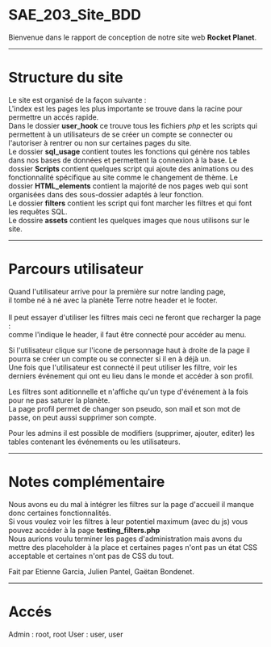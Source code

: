 # SAE_203_Site_BDD
Bienvenue dans le rapport de conception de notre site web **Rocket Planet**.

---

# Structure du site

Le site est organisé de la façon suivante : <br>
L'index est les pages les plus importante se trouve dans la racine pour permettre un accés rapide. <br>
Dans le dossier **user_hook** ce trouve tous les fichiers *php* et les scripts qui permettent à un utilisateurs de se créer un compte se connecter ou l'autoriser à rentrer ou non sur certaines pages du site.<br>
Le dossier **sql_usage** contient toutes les fonctions qui génère nos tables dans nos bases de données et permettent la connexion à la base.
Le dossier **Scripts** contient quelques script qui ajoute des animations ou des fonctionnalité spécifique au site comme le changement de thème.
Le dossier **HTML_elements** contient la majorité de nos pages web qui sont organisées dans des sous-dossier adaptés à leur fonction.<br>
Le dossier **filters** contient les script qui font marcher les filtres et qui font les requêtes SQL.<br>
Le dossire **assets** contient les quelques images que nous utilisons sur le site.<br>

---

# Parcours utilisateur

Quand l'utilisateur arrive pour la première sur notre landing page,<br>
il tombe né à né avec la planète Terre notre header et le footer.<br>
<br>
Il peut essayer d'utiliser les filtres mais ceci ne feront que recharger la page : <br> comme l'indique le header, il faut être connecté pour accéder au menu.<br>

Si l'utilisateur clique sur l'icone de personnage haut à droite de la page il pourra se créer un compte ou se connecter si il en à déjà un.<br>
Une fois que l'utilisateur est connecté il peut utiliser les filtre, voir les derniers événement qui ont eu lieu dans le monde et accéder à son profil.<br>

Les filtres sont aditionnelle et n'affiche qu'un type d'événement à la fois pour ne pas saturer la planète.<br>
La page profil permet de changer son pseudo, son mail et son mot de passe, on peut aussi supprimer son compte.<br>

Pour les admins il est possible de modifiers (supprimer, ajouter, editer) les tables contenant les événements ou les utilisateurs.<br>

---

# Notes complémentaire

Nous avons eu du mal à intégrer les filtres sur la page d'accueil il manque donc certaines fonctionnalités.<br>
Si vous voulez voir les filtres à leur potentiel maximum (avec du js) vous pouvez accéder à la page **testing_filters.php**<br>
Nous aurions voulu terminer les pages d'administration mais avons du mettre des placeholder à la place et certaines pages n'ont pas un état CSS acceptable et certaines n'ont pas de CSS du tout.

Fait par Etienne Garcia, Julien Pantel, Gaëtan Bondenet.

---

# Accés

Admin : root, root
User : user, user